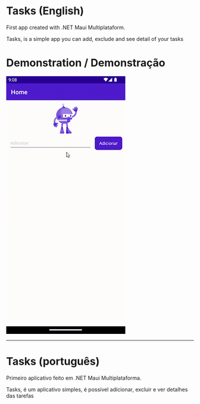 # Tasks (English)
First app created with .NET Maui Multiplataform.

Tasks, is a simple app you can add, exclude and see detail of your tasks

# Demonstration / Demonstração

![Gif](https://github.com/Mulleriano/Tasks/blob/main/Resources/Images/tasks.gif)

------------------------------------------------------------------------------------------

# Tasks (português)
Primeiro aplicativo feito em .NET Maui Multiplataforma.

Tasks, é um aplicativo simples, é possível adicionar, excluir e ver detalhes das tarefas
